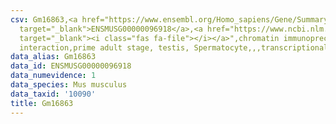 ```yaml
---
csv: Gm16863,<a href="https://www.ensembl.org/Homo_sapiens/Gene/Summary?db=core;g=ENSMUSG00000096918"
  target="_blank">ENSMUSG00000096918</a>,<a href="https://www.ncbi.nlm.nih.gov/pubmed/25450459"
  target="_blank"><i class="fas fa-file"></i></a>",chromatin immunoprecipitation assay,direct
  interaction,prime adult stage, testis, Spermatocyte,,,transcriptional regulation,
data_alias: Gm16863
data_id: ENSMUSG00000096918
data_numevidence: 1
data_species: Mus musculus
data_taxid: '10090'
title: Gm16863
---
```

